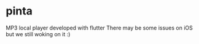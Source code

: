 # pinta
MP3 local player developed with flutter
There may be some issues on iOS but we still woking on it :)
